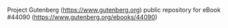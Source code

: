 Project Gutenberg (https://www.gutenberg.org) public repository for eBook #44090 (https://www.gutenberg.org/ebooks/44090)
